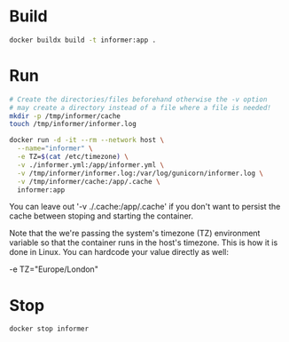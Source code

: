 # Build

```sh
docker buildx build -t informer:app .
```

# Run

```sh
# Create the directories/files beforehand otherwise the -v option
# may create a directory instead of a file where a file is needed!
mkdir -p /tmp/informer/cache
touch /tmp/informer/informer.log

docker run -d -it --rm --network host \
  --name="informer" \
  -e TZ=$(cat /etc/timezone) \
  -v ./informer.yml:/app/informer.yml \
  -v /tmp/informer/informer.log:/var/log/gunicorn/informer.log \
  -v /tmp/informer/cache:/app/.cache \
  informer:app
```

You can leave out '-v ./.cache:/app/.cache' if you don't want to persist
the cache between stoping and starting the container.

Note that the we're passing the system's timezone (TZ) environment
variable so that the container runs in the host's timezone. This is how
it is done in Linux. You can hardcode your value directly as well:

-e TZ="Europe/London"

# Stop

```sh
docker stop informer
```
